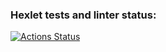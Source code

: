 ### Hexlet tests and linter status:
[![Actions Status](https://github.com/dampilko/python-project-lvl1/workflows/hexlet-check/badge.svg)](https://github.com/dampilko/python-project-lvl1/actions)